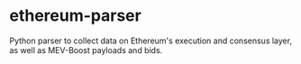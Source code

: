 # ethereum-parser
Python parser to collect data on Ethereum's execution and consensus layer, as well as MEV-Boost payloads and bids.
